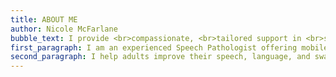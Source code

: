 ```yaml
---
title: ABOUT ME
author: Nicole McFarlane
bubble_text: I provide <br>compassionate, <br>tailored support in <br>speech, language, and  swallowing - helping you communicate more clearly and enjoy mealtimes with confidence.
first_paragraph: I am an experienced Speech Pathologist offering mobile Speech Pathology services - I come to you! With over 25 years of experience across acute care, rehabilitation, palliative care, and aged care, I specialise in supporting adults with their communication and swallowing needs.
second_paragraph: I help adults improve their speech, language, and swallowing so they can communicate with confidence and enjoy eating and drinking with safety and comfort. I collaborate with clients, families, and healthcare teams to deliver clear, personalised therapy that meets individual needs. Organised and experienced, I use proven, evidence- based strategies to provide effective treatment. Whether working independently or as part of a team, I always offer kind, consistent, and supportive care.
---
```


